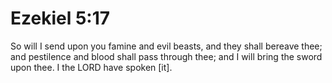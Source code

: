 # Ezekiel 5:17

So will I send upon you famine and evil beasts, and they shall bereave thee; and pestilence and blood shall pass through thee; and I will bring the sword upon thee. I the LORD have spoken [it].
